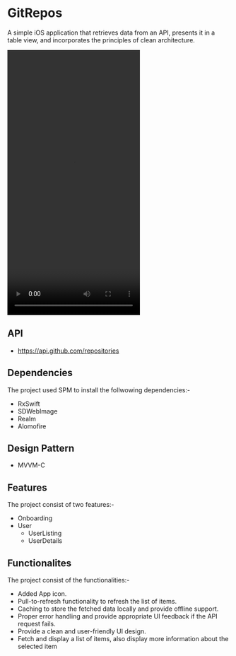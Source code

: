 # GitRepos
A simple iOS application that retrieves data from an API, presents it in a table view, and incorporates the principles of clean architecture.


<video width="300" height="600" controls>
    <source src="https://github.com/Abdullah8888/GitRepos/blob/main/GitRepos/Resources/sample_video.mp4" type="video/mp4">
</video>

## API
- https://api.github.com/repositories

## Dependencies
The project used SPM to install the follwowing dependencies:-
- RxSwift
- SDWebImage
- Realm
- Alomofire


## Design Pattern
- MVVM-C

## Features
The project consist of two features:-
- Onboarding
- User
    - UserListing
    - UserDetails
    
## Functionalites
The project consist of the functionalities:-
- Added App icon.
- Pull-to-refresh functionality to refresh the list of items.
- Caching to store the fetched data locally and provide offline
support.
- Proper error handling and provide appropriate UI feedback if
the API request fails.
- Provide a clean and user-friendly UI design.
- Fetch and display a list of items, also display more information about the selected item

